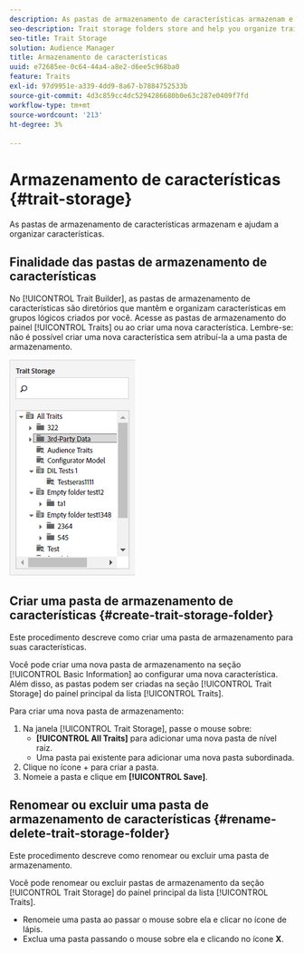 ```yaml
---
description: As pastas de armazenamento de características armazenam e ajudam a organizar características.
seo-description: Trait storage folders store and help you organize traits.
seo-title: Trait Storage
solution: Audience Manager
title: Armazenamento de características
uuid: e72685ee-0c64-44a4-a8e2-d6ee5c968ba0
feature: Traits
exl-id: 97d9951e-a339-4dd9-8a67-b7884752533b
source-git-commit: 4d3c859cc4dc5294286680b0e63c287e0409f7fd
workflow-type: tm+mt
source-wordcount: '213'
ht-degree: 3%

---
```


# Armazenamento de características {#trait-storage}

As pastas de armazenamento de características armazenam e ajudam a organizar características.

<!-- c_tb_storage.xml -->

## Finalidade das pastas de armazenamento de características

No [!UICONTROL Trait Builder], as pastas de armazenamento de características são diretórios que mantêm e organizam características em grupos lógicos criados por você. Acesse as pastas de armazenamento do painel [!UICONTROL Traits] ou ao criar uma nova característica. Lembre-se: não é possível criar uma nova característica sem atribuí-la a uma pasta de armazenamento.

![](assets/tb_storage.png)

## Criar uma pasta de armazenamento de características {#create-trait-storage-folder}

Este procedimento descreve como criar uma pasta de armazenamento para suas características.

<!-- t_tb_create_storage.xml -->

Você pode criar uma nova pasta de armazenamento na seção [!UICONTROL Basic Information] ao configurar uma nova característica. Além disso, as pastas podem ser criadas na seção [!UICONTROL Trait Storage] do painel principal da lista [!UICONTROL Traits].

Para criar uma nova pasta de armazenamento:

1. Na janela [!UICONTROL Trait Storage], passe o mouse sobre:
   * **[!UICONTROL All Traits]** para adicionar uma nova pasta de nível raiz.
   * Uma pasta pai existente para adicionar uma nova pasta subordinada.
1. Clique no ícone + para criar a pasta.
1. Nomeie a pasta e clique em **[!UICONTROL Save]**.

## Renomear ou excluir uma pasta de armazenamento de características {#rename-delete-trait-storage-folder}

Este procedimento descreve como renomear ou excluir uma pasta de armazenamento.

<!-- t_tb_rename_delete_storage.xml -->

Você pode renomear ou excluir pastas de armazenamento da seção [!UICONTROL Trait Storage] do painel principal da lista [!UICONTROL Traits].

* Renomeie uma pasta ao passar o mouse sobre ela e clicar no ícone de lápis.
* Exclua uma pasta passando o mouse sobre ela e clicando no ícone **X**.
